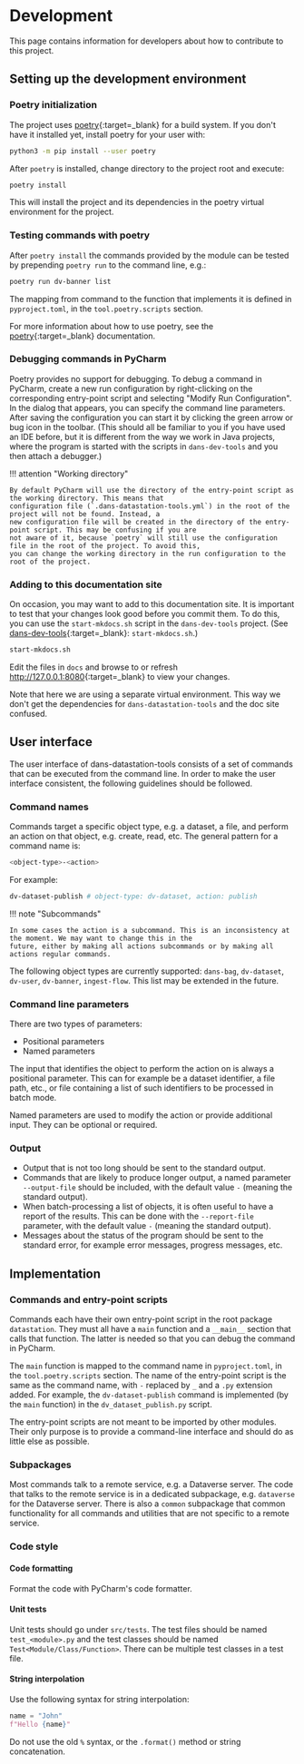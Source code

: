 Development
===========

This page contains information for developers about how to contribute to this project.

Setting up the development environment
--------------------------------------

### Poetry initialization

The project uses [poetry]{:target=_blank} for a build system. If you don't have it installed yet, install poetry for
your
user with:

```bash
python3 -m pip install --user poetry
```

After `poetry` is installed, change directory to the project root and execute:

```bash
poetry install
```

This will install the project and its dependencies in the poetry virtual environment for the project.

### Testing commands with poetry

After `poetry install` the commands provided by the module can be tested by prepending `poetry run` to the command line,
e.g.:

```bash
poetry run dv-banner list
```

The mapping from command to the function that implements it is defined in `pyproject.toml`, in the `tool.poetry.scripts`
section.

For more information about how to use poetry, see the [poetry]{:target=_blank} documentation.

[poetry]: https://python-poetry.org/docs/

### Debugging commands in PyCharm

Poetry provides no support for debugging. To debug a command in PyCharm, create a new run configuration by
right-clicking on the corresponding entry-point script and selecting "Modify Run Configuration". In the dialog that
appears, you can specify the command line parameters. After saving the configuration you can start it by clicking the
green arrow or bug icon in the toolbar. (This should all be familiar to you if you have used an IDE before, but it is
different from the way we work in Java projects, where the program is started with the scripts in `dans-dev-tools` and
you then attach a debugger.)

!!! attention "Working directory"

    By default PyCharm will use the directory of the entry-point script as the working directory. This means that 
    configuration file (`.dans-datastation-tools.yml`) in the root of the project will not be found. Instead, a 
    new configuration file will be created in the directory of the entry-point script. This may be confusing if you are 
    not aware of it, because `poetry` will still use the configuration file in the root of the project. To avoid this, 
    you can change the working directory in the run configuration to the root of the project.

### Adding to this documentation site

On occasion, you may want to add to this documentation site. It is important to test that your changes look good before
you commit them. To do this, you can use the `start-mkdocs.sh` script in the `dans-dev-tools` project.
(See [dans-dev-tools]{:target=_blank}: `start-mkdocs.sh`.)

```bash
start-mkdocs.sh
```

Edit the files in `docs` and browse to or refresh <http://127.0.0.1:8080>{:target=_blank} to view your changes.

Note that here we are using a separate virtual environment. This way we don't get the dependencies
for `dans-datastation-tools` and the doc site confused.

[dans-dev-tools]: https://github.com/DANS-KNAW/dans-dev-tools#startsh-scripts

User interface
--------------

The user interface of dans-datastation-tools consists of a set of commands that can be executed from the command line.
In order to make the user interface consistent, the following guidelines should be followed.

### Command names

Commands target a specific object type, e.g. a dataset, a file, and perform an action on that object, e.g. create, read,
etc. The general pattern for a command name is:

```bash
<object-type>-<action>
```

For example:

```bash
dv-dataset-publish # object-type: dv-dataset, action: publish
```

!!! note "Subcommands"

    In some cases the action is a subcommand. This is an inconsistency at the moment. We may want to change this in the
    future, either by making all actions subcommands or by making all actions regular commands.  

The following object types are currently supported: `dans-bag`, `dv-dataset`, `dv-user`, `dv-banner`, `ingest-flow`.
This list may be extended in the future.

### Command line parameters

There are two types of parameters:

* Positional parameters
* Named parameters

The input that identifies the object to perform the action on is always a positional parameter. This can for example be
a dataset identifier, a file path, etc., or file containing a list of such identifiers to be processed in batch mode.

Named parameters are used to modify the action or provide additional input. They can be optional or required.

### Output

* Output that is not too long should be sent to the standard output.
* Commands that are likely to produce longer output, a named parameter `--output-file` should be included, with the
  default value `-` (meaning the standard output).
* When batch-processing a list of objects, it is often useful to have a report of the results. This can be done with the
  `--report-file` parameter, with the default value `-` (meaning the standard output).
* Messages about the status of the program should be sent to the standard error, for example error messages, progress
  messages, etc.

Implementation
--------------

### Commands and entry-point scripts

Commands each have their own entry-point script in the root package `datastation`. They must all have a `main`
function and a `__main__` section that calls that function. The latter is needed so that you can debug the command in
PyCharm.

The `main` function is mapped to the command name in `pyproject.toml`, in the `tool.poetry.scripts` section. The name of
the entry-point script is the same as the command name, with `-` replaced by `_` and a `.py` extension added. For
example, the `dv-dataset-publish` command is implemented (by the `main` function) in the `dv_dataset_publish.py` script.

The entry-point scripts are not meant to be imported by other modules. Their only purpose is to provide a command-line
interface and should do as little else as possible.

### Subpackages

Most commands talk to a remote service, e.g. a Dataverse server. The code that talks to the remote service is in a
dedicated subpackage, e.g. `dataverse` for the Dataverse server. There is also a `common` subpackage that common
functionality for all commands and utilities that are not specific to a remote service.

### Code style

#### Code formatting

Format the code with PyCharm's code formatter.

#### Unit tests

Unit tests should go under `src/tests`. The test files should be named `test_<module>.py` and the test classes should be
named `Test<Module/Class/Function>`. There can be multiple test classes in a test file.

#### String interpolation

Use the following syntax for string interpolation:

```python
name = "John"
f"Hello {name}"
```

Do not use the old `%` syntax, or the `.format()` method or string concatenation.


